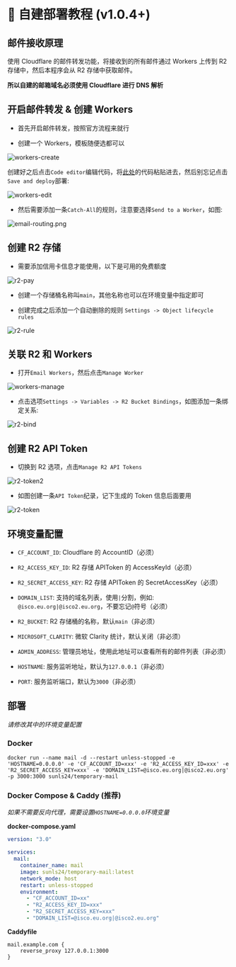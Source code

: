 # 🧰 自建部署教程 (v1.0.4+)

## 邮件接收原理

使用 Cloudflare 的邮件转发功能，将接收到的所有邮件通过 Workers 上传到 R2 存储中，然后本程序会从 R2 存储中获取邮件。

**所以自建的邮箱域名必须使用 Cloudflare 进行 DNS 解析**

## 开启邮件转发 & 创建 Workers

- 首先开启邮件转发，按照官方流程来就行

- 创建一个 Workers，模板随便选都可以

![workers-create](doc/workers-create.webp)

创建好之后点击`Code editor`编辑代码，将[此处](doc/workers.js)的代码粘贴进去，然后别忘记点击`Save and deploy`部署:

![workers-edit](doc/workers-edit.webp)

- 然后需要添加一条`Catch-All`的规则，注意要选择`Send to a Worker`，如图:

![email-routing.png](doc/email-routing.webp)

## 创建 R2 存储

- 需要添加信用卡信息才能使用，以下是可用的免费额度

![r2-pay](doc/r2-pay.webp)

- 创建一个存储桶名称叫`main`，其他名称也可以在环境变量中指定即可

- 创建完成之后添加一个自动删除的规则 `Settings -> Object lifecycle rules`

![r2-rule](doc/r2-rule.webp)

## 关联 R2 和 Workers

- 打开`Email Workers`，然后点击`Manage Worker`

![workers-manage](doc/workers-manage.webp)

- 点击选项`Settings -> Variables -> R2 Bucket Bindings`，如图添加一条绑定关系:

![r2-bind](doc/r2-bind.webp)

## 创建 R2 API Token

- 切换到 R2 选项，点击`Manage R2 API Tokens`

![r2-token2](doc/r2-token2.webp)

- 如图创建一条`API Token`纪录，记下生成的 Token 信息后面要用

![r2-token](doc/r2-token.webp)

## 环境变量配置

- `CF_ACCOUNT_ID`: Cloudflare 的 AccountID（必须）
- `R2_ACCESS_KEY_ID`: R2 存储 APIToken 的 AccessKeyId（必须）
- `R2_SECRET_ACCESS_KEY`: R2 存储 APIToken 的 SecretAccessKey（必须）
- `DOMAIN_LIST`: 支持的域名列表，使用`|`分割，例如: `@isco.eu.org|@isco2.eu.org`，不要忘记`@`符号（必须）

- `R2_BUCKET`: R2 存储桶的名称，默认`main`（非必须）
- `MICROSOFT_CLARITY`: 微软 Clarity 统计，默认关闭（非必须）
- `ADMIN_ADDRESS`: 管理员地址，使用此地址可以查看所有的邮件列表（非必须）
- `HOSTNAME`: 服务监听地址，默认为`127.0.0.1`（非必须）
- `PORT`: 服务监听端口，默认为`3000`（非必须）

## 部署

_请修改其中的环境变量配置_

### Docker

```shell
docker run --name mail -d --restart unless-stopped -e 'HOSTNAME=0.0.0.0' -e 'CF_ACCOUNT_ID=xxx' -e 'R2_ACCESS_KEY_ID=xxx' -e 'R2_SECRET_ACCESS_KEY=xxx' -e 'DOMAIN_LIST=@isco.eu.org|@isco2.eu.org' -p 3000:3000 sunls24/temporary-mail
```

### Docker Compose & Caddy (推荐)

_如果不需要反向代理，需要设置`HOSTNAME=0.0.0.0`环境变量_

**docker-compose.yaml**

```yaml
version: "3.0"

services:
  mail:
    container_name: mail
    image: sunls24/temporary-mail:latest
    network_mode: host
    restart: unless-stopped
    environment:
      - "CF_ACCOUNT_ID=xx"
      - "R2_ACCESS_KEY_ID=xxx"
      - "R2_SECRET_ACCESS_KEY=xxx"
      - "DOMAIN_LIST=@isco.eu.org|@isco2.eu.org"
```

**Caddyfile**

```text
mail.example.com {
    reverse_proxy 127.0.0.1:3000
}
```
